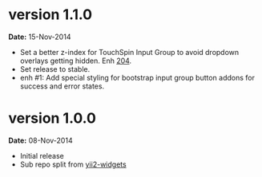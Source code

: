 version 1.1.0
=============
**Date:** 15-Nov-2014

- Set a better z-index for TouchSpin Input Group to avoid dropdown overlays getting hidden. Enh [204](https://github.com/kartik-v/yii2-widgets/issues/204).
- Set release to stable.
- enh #1: Add special styling for bootstrap input group button addons for success and error states.

version 1.0.0
=============
**Date:** 08-Nov-2014

- Initial release 
- Sub repo split from [yii2-widgets](https://github.com/kartik-v/yii2-widgets)